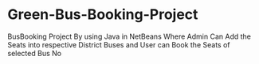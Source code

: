 # Green-Bus-Booking-Project
BusBooking Project By using Java in NetBeans Where Admin Can Add the Seats into respective District Buses and User can Book the Seats of selected Bus No
